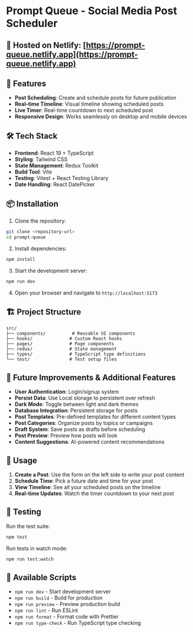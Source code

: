# Prompt Queue - Social Media Post Scheduler

## 🚀 Hosted on Netlify: [https://prompt-queue.netlify.app](https://prompt-queue.netlify.app)

## 📝 Features

- **Post Scheduling**: Create and schedule posts for future publication
- **Real-time Timeline**: Visual timeline showing scheduled posts
- **Live Timer**: Real-time countdown to next scheduled post
- **Responsive Design**: Works seamlessly on desktop and mobile devices

## 🛠️ Tech Stack

- **Frontend**: React 19 + TypeScript
- **Styling**: Tailwind CSS
- **State Management**: Redux Toolkit
- **Build Tool**: Vite
- **Testing**: Vitest + React Testing Library
- **Date Handling**: React DatePicker

## 📦 Installation

1. Clone the repository:

```bash
git clone <repository-url>
cd prompt-queue
```

2. Install dependencies:

```bash
npm install
```

3. Start the development server:

```bash
npm run dev
```

4. Open your browser and navigate to `http://localhost:5173`

## 🏗️ Project Structure

```
src/
├── components/          # Reusable UI components
├── hooks/              # Custom React hooks
├── pages/              # Page components
├── redux/              # State management
├── types/              # TypeScript type definitions
└── test/               # Test setup files
```

## 🔮 Future Improvements & Additional Features

- **User Authentication**: Login/signup system
- **Persist Data**: Use Local storage to persistent over refresh
- **Dark Mode**: Toggle between light and dark themes
- **Database Integration**: Persistent storage for posts
- **Post Templates**: Pre-defined templates for different content types
- **Post Categories**: Organize posts by topics or campaigns
- **Draft System**: Save posts as drafts before scheduling
- **Post Preview**: Preview how posts will look
- **Content Suggestions**: AI-powered content recommendations

## 🎯 Usage

1. **Create a Post**: Use the form on the left side to write your post content
2. **Schedule Time**: Pick a future date and time for your post
3. **View Timeline**: See all your scheduled posts on the timeline
4. **Real-time Updates**: Watch the timer countdown to your next post

## 🧪 Testing

Run the test suite:

```bash
npm test
```

Run tests in watch mode:

```bash
npm run test:watch
```

## 📝 Available Scripts

- `npm run dev` - Start development server
- `npm run build` - Build for production
- `npm run preview` - Preview production build
- `npm run lint` - Run ESLint
- `npm run format` - Format code with Prettier
- `npm run type-check` - Run TypeScript type checking
